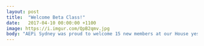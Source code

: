 ```yaml
---
layout: post
title:  "Welcome Beta Class!"
date:   2017-04-10 00:00:00 +1100
image: https://i.imgur.com/QpB2qmv.jpg
body: "AEPi Sydney was proud to welcome 15 new members at our House yesterday after an incredible charity effort. Thank you international brothers Adam Tarshish and Michael Bovshow for helping out. Fresh out of four weeks of team-building and leadership exercises, we present the Beta Class!"
---
```

